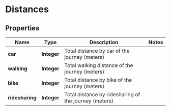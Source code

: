 
# Distances

## Properties
Name | Type | Description | Notes
------------ | ------------- | ------------- | -------------
**car** | **Integer** | Total distance by car of the journey (meters) | 
**walking** | **Integer** | Total walking distance of the journey (meters) | 
**bike** | **Integer** | Total distance by bike of the journey (meters) | 
**ridesharing** | **Integer** | Total distance by ridesharing of the journey (meters) | 



